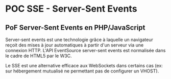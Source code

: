 # POC SSE - Server-Sent Events

## PoF Server-Sent Events en PHP/JavaScript

Server-sent events est une technologie grâce à laquelle un navigateur reçoit des mises à jour automatiques à partir d'un serveur via une connexion HTTP. L'API EventSource server-sent events est normalisée dans le cadre de HTML5 par le W3C.

Le SSE est une alternative efficace aux WebSockets dans certains cas (ex: sur hébergement mutualisé ne permettant pas de configurer un VHOST).
